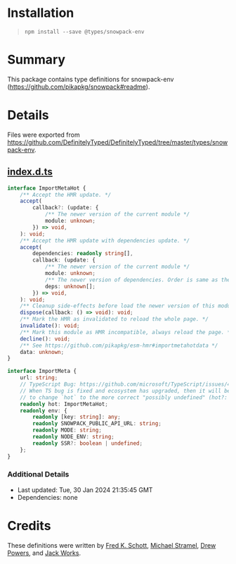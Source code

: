 # Installation
> `npm install --save @types/snowpack-env`

# Summary
This package contains type definitions for snowpack-env (https://github.com/pikapkg/snowpack#readme).

# Details
Files were exported from https://github.com/DefinitelyTyped/DefinitelyTyped/tree/master/types/snowpack-env.
## [index.d.ts](https://github.com/DefinitelyTyped/DefinitelyTyped/tree/master/types/snowpack-env/index.d.ts)
````ts
interface ImportMetaHot {
    /** Accept the HMR update. */
    accept(
        callback?: (update: {
            /** The newer version of the current module */
            module: unknown;
        }) => void,
    ): void;
    /** Accept the HMR update with dependencies update. */
    accept(
        dependencies: readonly string[],
        callback: (update: {
            /** The newer version of the current module */
            module: unknown;
            /** The newer version of dependencies. Order is same as the first argument. */
            deps: unknown[];
        }) => void,
    ): void;
    /** Cleanup side-effects before load the newer version of this module. */
    dispose(callback: () => void): void;
    /** Mark the HMR as invalidated to reload the whole page. */
    invalidate(): void;
    /** Mark this module as HMR incompatible, always reload the page. */
    decline(): void;
    /** See https://github.com/pikapkg/esm-hmr#importmetahotdata */
    data: unknown;
}

interface ImportMeta {
    url: string;
    // TypeScript Bug: https://github.com/microsoft/TypeScript/issues/41468
    // When TS bug is fixed and ecosystem has upgraded, then it will be safe
    // to change `hot` to the more correct "possibly undefined" (hot?: ...).
    readonly hot: ImportMetaHot;
    readonly env: {
        readonly [key: string]: any;
        readonly SNOWPACK_PUBLIC_API_URL: string;
        readonly MODE: string;
        readonly NODE_ENV: string;
        readonly SSR?: boolean | undefined;
    };
}

````

### Additional Details
 * Last updated: Tue, 30 Jan 2024 21:35:45 GMT
 * Dependencies: none

# Credits
These definitions were written by [Fred K. Schott](https://github.com/FredKSchott), [Michael Stramel](https://github.com/stramel), [Drew Powers](https://github.com/drwpow), and [Jack Works](https://github.com/Jack-Works).
